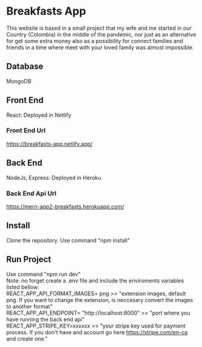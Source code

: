 # Breakfasts App
This website is based in a small project that my wife and me started in our Country (Colombia) in the middle of the pandemic, nor just as an alternative for get some extra money also as a possibility for connect families and friends in a time where meet with your loved family was almost impossible.

## Database
MongoDB

## Front End
React: Deployed in Netlify

### Front End Url
https://breakfasts-app.netlify.app/

## Back End 
NodeJs, Express: Deployed in Heroku

### Back End Api Url
https://mern-app2-breakfasts.herokuapp.com/

## Install
Clone the repository. 
Use command "npm install"

## Run Project
Use command "npm run dev"  
Note: no forget create a .env file and include the enviroments variables listed bellow:  
REACT_APP_API_FORMAT_IMAGES= png >> "extension images, default png. If you want to change the extension, is neccesary convert the images to another format"  
REACT_APP_API_ENDPOINT= "http://localhost:8000" >> "port where you have running the back end api"  
REACT_APP_STRIPE_KEY=xxxxxx >> "your stripe key used for payment process. If you don't have and account go here https://stripe.com/en-ca and create one."  